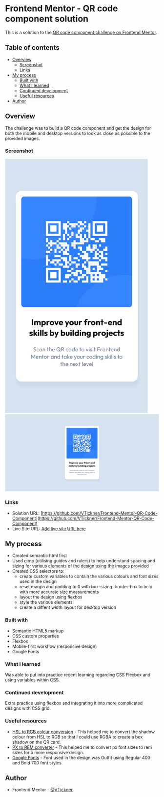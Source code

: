# Frontend Mentor - QR code component solution

This is a solution to the [QR code component challenge on Frontend Mentor](https://www.frontendmentor.io/challenges/qr-code-component-iux_sIO_H).

## Table of contents

- [Overview](#overview)
  - [Screenshot](#screenshot)
  - [Links](#links)
- [My process](#my-process)
  - [Built with](#built-with)
  - [What I learned](#what-i-learned)
  - [Continued development](#continued-development)
  - [Useful resources](#useful-resources)
- [Author](#author)

## Overview

The challenge was to build a QR code component and get the design for both the mobile and desktop versions to look as close as possible to the provided images.

### Screenshot

![Mobile qr code component screenshot](./images/mobile-qr-code-screenshot.jpg)
![Desktop qr code component screenshot](./images/desktop-qr-code-screenshot.jpg)

### Links

- Solution URL: [https://github.com/VTickner/Frontend-Mentor-QR-Code-Component](https://github.com/VTickner/Frontend-Mentor-QR-Code-Component)
- Live Site URL: [Add live site URL here](https://your-live-site-url.com)

## My process

- Created semantic html first
- Used gimp (utilising guides and rulers) to help understand spacing and sizing for various elements of the design using the images provided
- Created CSS selectors to:
  - create custom variables to contain the various colours and font sizes used in the design
  - reset margin and padding to 0 with box-sizing: border-box to help with more accurate size measurements
  - layout the design using flexbox
  - style the various elements
  - create a diffent width layout for desktop version

### Built with

- Semantic HTML5 markup
- CSS custom properties
- Flexbox
- Mobile-first workflow (responsive design)
- Google Fonts

### What I learned

Was able to put into practice recent learning regarding CSS Flexbox and using variables within CSS.

### Continued development

Extra practice using flexbox and integrating it into more complicated designs with CSS grid.

### Useful resources

- [HSL to RGB colour conversion](https://www.rapidtables.com/convert/color/hsl-to-rgb.html) - This helped me to convert the shadow colour from HSL to RGB so that I could use RGBA to create a box shadow on the QR card.
- [PX to REM converter](https://pixelsconverter.com/px-to-rem) - This helped me to convert px font sizes to rem sizes for a more responsive design.
- [Google Fonts](https://fonts.google.com/specimen/Outfit) - Font used in the design was Outfit using Regular 400 and Bold 700 font styles.

## Author

- Frontend Mentor - [@VTickner](https://www.frontendmentor.io/profile/VTickner)

